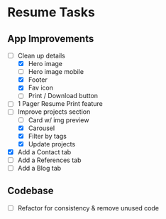 # Resume Tasks

## App Improvements

- [ ] Clean up details
  - [x] Hero image
  - [ ] Hero image mobile
  - [x] Footer
  - [x] Fav icon
  - [ ] Print / Download button
- [ ] 1 Pager Resume Print feature
- [ ] Improve projects section
  - [ ] Card w/ img preview
  - [x] Carousel
  - [x] Filter by tags
  - [x] Update projects
- [x] Add a Contact tab
- [ ] Add a References tab
- [ ] Add a Blog tab

## Codebase

- [ ] Refactor for consistency & remove unused code
